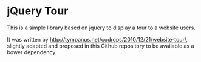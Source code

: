 # jQuery Tour
This is a simple library based on jquery to display a tour to a website users.

It was written by http://tympanus.net/codrops/2010/12/21/website-tour/, slightly adapted and proposed in this Github repository to be available as a bower dependency.